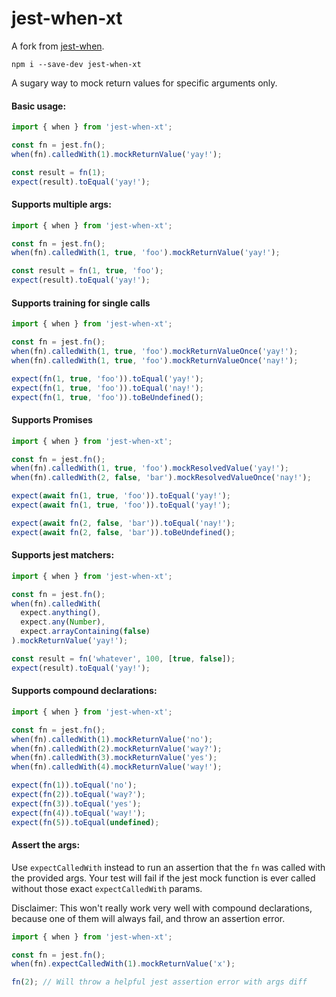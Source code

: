 # jest-when-xt

A fork from [jest-when](https://github.com/timkindberg/jest-when).

```
npm i --save-dev jest-when-xt
```
A sugary way to mock return values for specific arguments only.

#### Basic usage:
```javascript
import { when } from 'jest-when-xt';

const fn = jest.fn();
when(fn).calledWith(1).mockReturnValue('yay!');

const result = fn(1);
expect(result).toEqual('yay!');
```

#### Supports multiple args:
```javascript
import { when } from 'jest-when-xt';

const fn = jest.fn();
when(fn).calledWith(1, true, 'foo').mockReturnValue('yay!');

const result = fn(1, true, 'foo');
expect(result).toEqual('yay!');
```

#### Supports training for single calls
```javascript
import { when } from 'jest-when-xt';

const fn = jest.fn();
when(fn).calledWith(1, true, 'foo').mockReturnValueOnce('yay!');
when(fn).calledWith(1, true, 'foo').mockReturnValueOnce('nay!');

expect(fn(1, true, 'foo')).toEqual('yay!');
expect(fn(1, true, 'foo')).toEqual('nay!');
expect(fn(1, true, 'foo')).toBeUndefined();
```

#### Supports Promises
```javascript
import { when } from 'jest-when-xt';

const fn = jest.fn();
when(fn).calledWith(1, true, 'foo').mockResolvedValue('yay!');
when(fn).calledWith(2, false, 'bar').mockResolvedValueOnce('nay!');

expect(await fn(1, true, 'foo')).toEqual('yay!');
expect(await fn(1, true, 'foo')).toEqual('yay!');

expect(await fn(2, false, 'bar')).toEqual('nay!');
expect(await fn(2, false, 'bar')).toBeUndefined();
```

#### Supports jest matchers:
```javascript
import { when } from 'jest-when-xt';

const fn = jest.fn();
when(fn).calledWith(
  expect.anything(),
  expect.any(Number),
  expect.arrayContaining(false)
).mockReturnValue('yay!');

const result = fn('whatever', 100, [true, false]);
expect(result).toEqual('yay!');
```

#### Supports compound declarations:
```javascript
import { when } from 'jest-when-xt';

const fn = jest.fn();
when(fn).calledWith(1).mockReturnValue('no');
when(fn).calledWith(2).mockReturnValue('way?');
when(fn).calledWith(3).mockReturnValue('yes');
when(fn).calledWith(4).mockReturnValue('way!');

expect(fn(1)).toEqual('no');
expect(fn(2)).toEqual('way?');
expect(fn(3)).toEqual('yes');
expect(fn(4)).toEqual('way!');
expect(fn(5)).toEqual(undefined);
```

#### Assert the args:

Use `expectCalledWith` instead to run an assertion that the `fn` was called with the provided args. Your test will fail if the jest mock function is ever called without those exact `expectCalledWith` params.

Disclaimer: This won't really work very well with compound declarations, because one of them will always fail, and throw an assertion error.
```javascript
import { when } from 'jest-when-xt';

const fn = jest.fn();
when(fn).expectCalledWith(1).mockReturnValue('x');

fn(2); // Will throw a helpful jest assertion error with args diff
```

